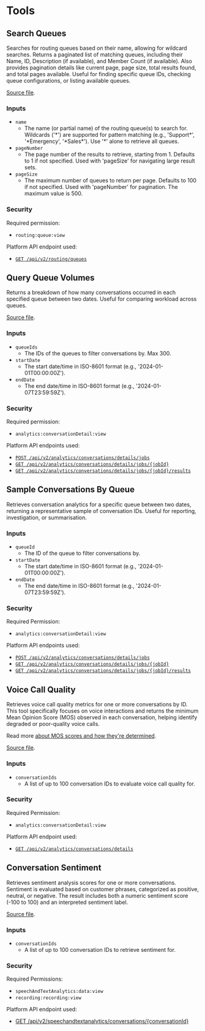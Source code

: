# Tools

## Search Queues

Searches for routing queues based on their name, allowing for wildcard searches. Returns a paginated
list of matching queues, including their Name, ID, Description (if available), and Member Count
(if available). Also provides pagination details like current page, page size, total results found,
and total pages available. Useful for finding specific queue IDs, checking queue configurations,
or listing available queues.

[Source file](/src/tools/searchQueues.ts).

### Inputs

- `name`
  - The name (or partial name) of the routing queue(s) to search for. Wildcards ('\*') are supported for pattern matching (e.g., 'Support\*', '\*Emergency', '\*Sales\*'). Use '\*' alone to retrieve all queues.
- `pageNumber`
  - The page number of the results to retrieve, starting from 1. Defaults to 1 if not specified. Used with 'pageSize' for navigating large result sets.
- `pageSize`
  - The maximum number of queues to return per page. Defaults to 100 if not specified. Used with 'pageNumber' for pagination. The maximum value is 500.

### Security

Required permission:

- `routing:queue:view`

Platform API endpoint used:

- [`GET /api/v2/routing/queues`](https://developer.genesys.cloud/routing/routing/#get-api-v2-routing-queues)

## Query Queue Volumes

Returns a breakdown of how many conversations occurred in each specified queue between two
dates. Useful for comparing workload across queues.

[Source file](/src/tools/queryQueueVolumes.ts).

### Inputs

- `queueIds`
  - The IDs of the queues to filter conversations by. Max 300.
- `startDate`
  - The start date/time in ISO-8601 format (e.g., '2024-01-01T00:00:00Z').
- `endDate`
  - The end date/time in ISO-8601 format (e.g., '2024-01-07T23:59:59Z').

### Security

Required permission:

- `analytics:conversationDetail:view`

Platform API endpoints used:

- [`POST /api/v2/analytics/conversations/details/jobs`](https://developer.genesys.cloud/analyticsdatamanagement/analytics/analytics-apis#post-api-v2-analytics-conversations-details-jobs)
- [`GET /api/v2/analytics/conversations/details/jobs/{jobId}`](https://developer.genesys.cloud/analyticsdatamanagement/analytics/analytics-apis#get-api-v2-analytics-conversations-details-jobs--jobId-)
- [`GET /api/v2/analytics/conversations/details/jobs/{jobId}/results`](https://developer.genesys.cloud/analyticsdatamanagement/analytics/analytics-apis#get-api-v2-analytics-conversations-details-jobs--jobId--results)

## Sample Conversations By Queue

Retrieves conversation analytics for a specific queue between two dates, returning a
representative sample of conversation IDs. Useful for reporting, investigation, or summarisation.

### Inputs

- `queueId`
  - The ID of the queue to filter conversations by.
- `startDate`
  - The start date/time in ISO-8601 format (e.g., '2024-01-01T00:00:00Z').
- `endDate`
  - The end date/time in ISO-8601 format (e.g., '2024-01-07T23:59:59Z').

### Security

Required Permission:

- `analytics:conversationDetail:view`

Platform API endpoints used:

- [`POST /api/v2/analytics/conversations/details/jobs`](https://developer.genesys.cloud/analyticsdatamanagement/analytics/analytics-apis#post-api-v2-analytics-conversations-details-jobs)
- [`GET /api/v2/analytics/conversations/details/jobs/{jobId}`](https://developer.genesys.cloud/analyticsdatamanagement/analytics/analytics-apis#get-api-v2-analytics-conversations-details-jobs--jobId-)
- [`GET /api/v2/analytics/conversations/details/jobs/{jobId}/results`](https://developer.genesys.cloud/analyticsdatamanagement/analytics/analytics-apis#get-api-v2-analytics-conversations-details-jobs--jobId--results)

## Voice Call Quality

Retrieves voice call quality metrics for one or more conversations by ID. This tool specifically focuses
on voice interactions and returns the minimum Mean Opinion Score (MOS) observed in each conversation, helping
identify degraded or poor-quality voice calls.

Read more [about MOS scores and how they're determined](https://developer.genesys.cloud/analyticsdatamanagement/analytics/detail/call-quality).

[Source file](/src/tools/voiceCallQuality.ts).

### Inputs

- `conversationIds`
  - A list of up to 100 conversation IDs to evaluate voice call quality for.

### Security

Required Permission:

- `analytics:conversationDetail:view`

Platform API endpoint used:

- [`GET /api/v2/analytics/conversations/details`](https://developer.genesys.cloud/analyticsdatamanagement/analytics/analytics-apis#get-api-v2-analytics-conversations-details)

## Conversation Sentiment

Retrieves sentiment analysis scores for one or more conversations. Sentiment is evaluated based on customer phrases,
categorized as positive, neutral, or negative. The result includes both a numeric sentiment score (-100 to 100)
and an interpreted sentiment label.

[Source file](/src/tools/conversationSentiment.ts).

### Inputs

- `conversationIds`
  - A list of up to 100 conversation IDs to retrieve sentiment for.

### Security

Required Permissions:

- `speechAndTextAnalytics:data:view`
- `recording:recording:view`

Platform API endpoint used:

- [GET /api/v2/speechandtextanalytics/conversations/{conversationId}](https://developer.genesys.cloud/analyticsdatamanagement/speechtextanalytics/#get-api-v2-speechandtextanalytics-conversations--conversationId-)
